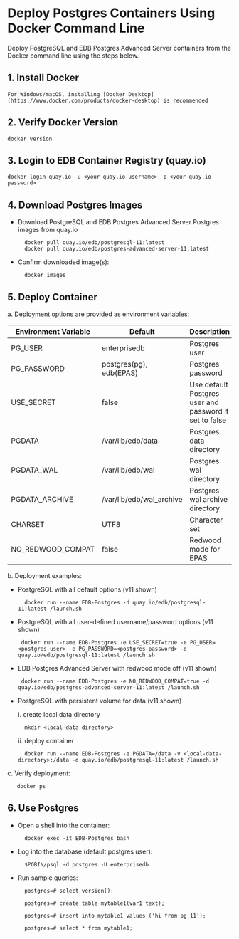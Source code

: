 # Deploy Postgres Containers Using Docker Command Line
Deploy PostgreSQL and EDB Postgres Advanced Server containers from the Docker command line using the steps below.

## 1. Install Docker
    For Windows/macOS, installing [Docker Desktop](https://www.docker.com/products/docker-desktop) is recommended


## 2. Verify Docker Version

    docker version

## 3. Login to EDB Container Registry (quay.io)
    docker login quay.io -u <your-quay.io-username> -p <your-quay.io-password>

## 4. Download Postgres Images
- Download PostgreSQL and EDB Postgres Advanced Server Postgres images from quay.io

        docker pull quay.io/edb/postgresql-11:latest
        docker pull quay.io/edb/postgres-advanced-server-11:latest


- Confirm downloaded image(s):

        docker images


## 5. Deploy Container
a. Deployment options are provided as environment variables:

| Environment Variable | Default                    | Description               |
|----------------------|----------------------------|---------------------------|
| PG_USER              | enterprisedb               | Postgres user             |
| PG_PASSWORD          | postgres(pg), edb(EPAS)    | Postgres password         |
| USE_SECRET           | false                      | Use default Postgres user and password if set to false|
| PGDATA               | /var/lib/edb/data          | Postgres data directory   |
| PGDATA_WAL           | /var/lib/edb/wal           | Postgres wal directory    |
| PGDATA_ARCHIVE       | /var/lib/edb/wal_archive   | Postgres wal archive directory  |
| CHARSET              | UTF8                       | Character set             |
| NO_REDWOOD_COMPAT    | false                      | Redwood mode for EPAS     |

b. Deployment examples:

- PostgreSQL with all default options (v11 shown)

        docker run --name EDB-Postgres -d quay.io/edb/postgresql-11:latest /launch.sh
 
 - PostgreSQL with all user-defined username/password options (v11 shown)

        docker run --name EDB-Postgres -e USE_SECRET=true -e PG_USER=<postgres-user> -e PG_PASSWORD=<postgres-password> -d quay.io/edb/postgresql-11:latest /launch.sh

 - EDB Postgres Advanced Server with redwood mode off (v11 shown)

        docker run --name EDB-Postgres -e NO_REDWOOD_COMPAT=true -d quay.io/edb/postgres-advanced-server-11:latest /launch.sh

- PostgreSQL with persistent volume for data (v11 shown)
        
    i. create local data directory

        mkdir <local-data-directory>
    
    ii. deploy container

        docker run --name EDB-Postgres -e PGDATA=/data -v <local-data-directory>:/data -d quay.io/edb/postgresql-11:latest /launch.sh
        
c. Verify deployment:
       
       docker ps

## 6. Use Postgres

- Open a shell into the container:

        docker exec -it EDB-Postgres bash

- Log into the database (default postgres user):

        $PGBIN/psql -d postgres -U enterprisedb

- Run sample queries:

        postgres=# select version();

        postgres=# create table mytable1(var1 text);

        postgres=# insert into mytable1 values ('hi from pg 11');

        postgres=# select * from mytable1;
                                                 

